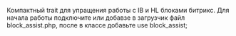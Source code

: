 Компактный trait для упращения работы с IB и HL блоками битрикс.
Для начала работы подключите или добавзе в загрузчик файл block_assist.php, после в классе добавьте use block_assist;
